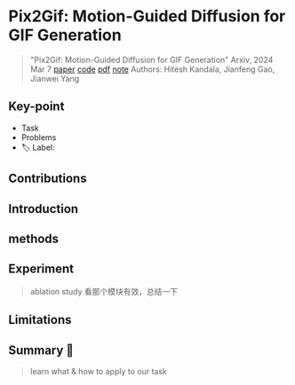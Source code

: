 # Pix2Gif: Motion-Guided Diffusion for GIF Generation

> "Pix2Gif: Motion-Guided Diffusion for GIF Generation" Arxiv, 2024 Mar 7
> [paper](http://arxiv.org/abs/2403.04634v2) [code](https://hiteshk03.github.io/Pix2Gif/.) [pdf](./2024_03_Arxiv_Pix2Gif--Motion-Guided-Diffusion-for-GIF-Generation.pdf) [note](./2024_03_Arxiv_Pix2Gif--Motion-Guided-Diffusion-for-GIF-Generation_Note.md)
> Authors: Hitesh Kandala, Jianfeng Gao, Jianwei Yang

## Key-point

- Task
- Problems
- :label: Label:

## Contributions

## Introduction

## methods

## Experiment

> ablation study 看那个模块有效，总结一下

## Limitations

## Summary :star2:

> learn what & how to apply to our task

